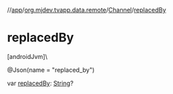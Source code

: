 //[app](../../../index.md)/[org.mjdev.tvapp.data.remote](../index.md)/[Channel](index.md)/[replacedBy](replaced-by.md)

# replacedBy

[androidJvm]\

@Json(name = &quot;replaced_by&quot;)

var [replacedBy](replaced-by.md): [String](https://kotlinlang.org/api/latest/jvm/stdlib/kotlin/-string/index.html)?
